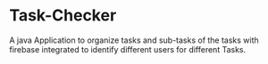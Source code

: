 # Task-Checker
A java Application to organize tasks and sub-tasks of the tasks with firebase integrated to identify different users for different Tasks.
